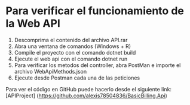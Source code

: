 # Para verificar el funcionamiento de la Web API

1. Descomprima el contenido del archivo API.rar
1. Abra una ventana de comandos (Windows + R)
2. Compile el proyecto con el comando dotnet build
3. Ejecute el web api con el comando dotnet run
4. Para verificar los metodos del controller, abra PostMan e importe el archivo WebApiMethods.json
5. Ejecute desde Postman cada una de las peticiones

Para ver el código en GitHub puede hacerlo desde el siguiente link:
[APIProject] (https://github.com/alexis78504836/BasicBilling.Api)